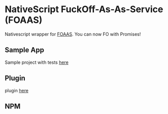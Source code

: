 # NativeScript FuckOff-As-As-Service (FOAAS)
Nativescript wrapper for [FOAAS](http://www.foaas.com/).  You can now FO with Promises!

## Sample App
Sample project with tests [here](https://github.com/sitefinitysteve/nativescript-foaas/tree/master/sampleApp)

## Plugin
plugin [here](https://github.com/sitefinitysteve/nativescript-foaas/tree/master/sampleApp)

## NPM